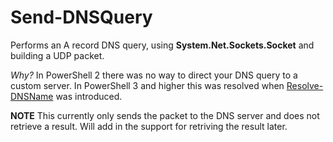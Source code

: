 # Send-DNSQuery
Performs an A record DNS query, using **System.Net.Sockets.Socket** and building a UDP packet.

*Why?*
In PowerShell 2 there was no way to direct your DNS query to a custom server. In PowerShell 3 and higher this was resolved when [Resolve-DNSName](https://technet.microsoft.com/en-us/library/jj590781%28v=wps.630%29.aspx) was introduced.

**NOTE**
This currently only sends the packet to the DNS server and does not retrieve a result. Will add in the support for retriving the result later.
